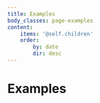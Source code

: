 ```yaml
---
title: Examples
body_classes: page-examples
content:
    items: '@self.children'
    order:
        by: date
        dir: desc
---
```


# Examples